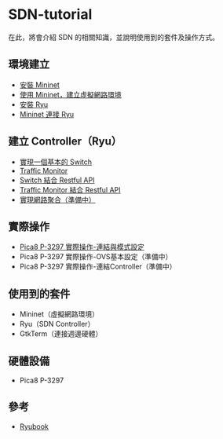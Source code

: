 # SDN-tutorial
在此，將會介紹 SDN 的相關知識，並說明使用到的套件及操作方式。

## 環境建立
* [安裝 Mininet](https://github.com/imac-cloud/SDN-tutorial/tree/master/Mininet/Install)
* [使用 Mininet，建立虛擬網路環境](https://github.com/imac-cloud/SDN-tutorial/tree/master/Mininet/CreateWorkflow)
* [安裝 Ryu](https://github.com/imac-cloud/SDN-tutorial/tree/master/Ryu/Install)
* [Mininet 連接 Ryu](https://github.com/imac-cloud/SDN-tutorial/tree/master/MininetConnectRyu)

## 建立 Controller（Ryu）
* [實現一個基本的 Switch](https://github.com/imac-cloud/SDN-tutorial/tree/master/Ryu/SimpleSwitch)
* [Traffic Monitor](https://github.com/imac-cloud/SDN-tutorial/tree/master/Ryu/TrafficMonitor)
* [Switch 結合 Restful API](https://github.com/imac-cloud/SDN-tutorial/tree/master/Ryu/SimpleSwitchRest13)
* [Traffic Monitor 結合 Restful API](https://github.com/imac-cloud/SDN-tutorial/tree/master/Ryu/TrafficMonitorRest13)
* [實現網路聚合（準備中）]()

## 實際操作

* [Pica8 P-3297 實際操作-連結與模式設定](https://github.com/imac-cloud/SDN-tutorial/tree/master/Pica8-P-3297/ConnectAndSetEnvironment)
* Pica8 P-3297 實際操作-OVS基本設定（準備中）
* Pica8 P-3297 實際操作-連結Controller（準備中）


## 使用到的套件
* Mininet（虛擬網路環境）
* Ryu（SDN Controller）
* GtkTerm（連接週邊硬體）

## 硬體設備
* Pica8 P-3297

## 參考
* [Ryubook](https://osrg.github.io/ryu/resources.html)